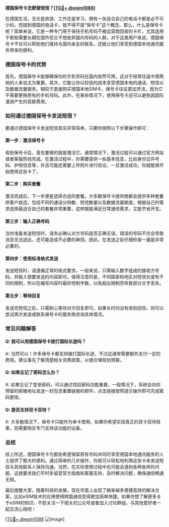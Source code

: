 **德国保号卡怎麽發短信？[[TG💪+ @esim1088](https://t.me/s/esim1088)]**

在德国生活，无论是旅游、工作还是学习，拥有一张适合自己的电话卡都是必不可少的。而提到德国的电话卡，就不得不提“保号卡”这个概念。那么，什么是保号卡呢？简单来说，它是一种专门用于保持手机号码不被运营商回收的卡片，尤其适用于那些需要长期在国外但又不想放弃国内号码的人群。对于这类用户来说，德国保号卡不仅可以帮助他们维持与国内亲友的联系，还能让他们享受到德国本地通讯服务带来的便利。

### 德国保号卡的优势

首先，德国保号卡能够确保你的手机号码在国内依然可用，这对于经常往返中德两地的人来说尤为重要。其次，它能让你以较低的成本享受德国本地的通话、短信以及数据流量服务。相较于直接购买德国本地SIM卡，保号卡往往更加灵活，因为它不需要更换原有的手机号码。此外，在某些情况下，使用保号卡还可以避免因国际漫游产生的高额费用。

### 如何通过德国保号卡发送短信？

要通过德国保号卡发送短信其实非常简单，只要你按照以下步骤操作即可：

#### 第一步：激活保号卡
收到保号卡后，首先要做的就是激活它。通常情况下，激活过程可以通过官方网站或者客服热线完成。在激活过程中，你需要提供一些基本信息，比如身份证件号码、护照信息等，并且可能还需要上传照片进行验证。一旦激活成功，你就能够开始使用这张卡了。

#### 第二步：购买套餐
激活完成后，下一步便是选择合适的套餐。大多数保号卡提供商都会提供多种套餐供客户挑选，包括不同的通话分钟数、短信数量以及数据流量额度。根据自己的需求选择最适合自己的套餐非常重要，这样既能满足日常通信需求，又能节省开支。

#### 第三步：输入正确号码
当你准备发送短信时，请务必确认对方号码是否正确无误。错误的号码不仅会导致消息无法送达，还可能造成不必要的麻烦。因此，在发送之前仔细检查一遍是非常必要的。

#### 第四步：使用标准格式发送
发送短信时，请遵循正常的格式要求。一般来说，只需输入数字组成的接收方号码，并输入想要发送的内容即可。值得注意的是，不同国家和地区对短信长度有不同的限制，所以在编写内容时最好控制字数，以免超出限制而导致部分文字丢失。

#### 第五步：等待回复
发送完短信之后，只需耐心等待对方回复即可。如果长时间没有收到回信，则可以尝试再次发送或联系保号卡的服务商咨询具体情况。

### 常见问题解答

#### Q: 我可以用德国保号卡拨打国际长途吗？
A: 当然可以！许多保号卡都支持拨打国际长途，不过这通常需要额外支付一定的费用。建议事先了解清楚相关资费政策，以便合理规划预算。

#### Q: 如果忘记了密码怎么办？
A: 如果忘记了登录密码，可以通过找回密码功能重置。一般情况下，系统会向你预留的邮箱地址发送一封包含重置链接的邮件，点击链接按照提示操作即可完成密码更改。

#### Q: 是否支持双卡双待？
A: 大多数情况下，保号卡只能作为单卡使用。如果你希望实现真正的双卡双待效果，则需要购买专门支持该功能的设备。

### 总结

综上所述，德国保号卡为那些希望保留原有号码并同时享受德国本地通讯服务的人士提供了极大的便利。通过简单的几步操作，你就可以轻松地利用这张卡来发送短信与其他联系人保持沟通。当然，在实际使用过程中也可能会遇到各种各样的问题，这就要求我们平时多留意官方指南和客服支持，及时解决问题，确保通信畅通无阻。

最后提醒大家，随着科技的发展，现在市面上出现了越来越多便捷高效的解决方案，比如eSIM技术的应用使得跨国通信变得更加简单快捷。如果你想了解更多关于eSIM的知识，不妨关注一下相关的公众号或者加入讨论群组，与其他爱好者一起交流心得吧！

[[TG💪+ @esim1088](https://t.me/s/esim1088) ![Image](https://i.postimg.cc/4NQfJmqS/Snipaste-2025-05-13-00-14-12.png)]